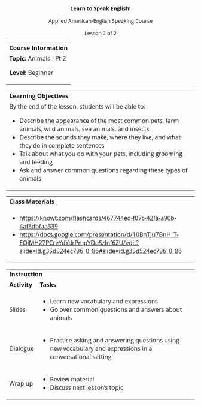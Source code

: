 
<style>
body {
  font-family: 'Open Sans', sans-serif;
}
.markdown-body table {
  display: table;
}
</style>
<p style="text-align: center">
<strong>Learn to Speak English!</strong>
</p>
<p style="text-align: center">
Applied American-English Speaking Course
</p>
<p style="text-align: center">
Lesson 2 of 2
</p>

<table>
  <tr>
   <td><strong>Course Information</strong>
   </td>
  </tr>
  <tr>
   <td><strong>Topic: </strong>Animals - Pt 2
<p>
<strong>Level: </strong>Beginner
   </td>
  </tr>
</table>



<table>
  <tr>
   <td><strong>Learning Objectives</strong>
   </td>
  </tr>
  <tr>
   <td>By the end of the lesson, students will be able to:
<ul>

<li>Describe the appearance of the most common pets, farm animals, wild animals, sea animals, and insects</li>

<li>Describe the sounds they make, where they live, and what they do in complete sentences</li>

<li>Talk about what you do with your pets, including grooming and feeding</li>

<li>Ask and answer common questions regarding these types of animals</li>
</ul>
   </td>
  </tr>
</table>



<table>
  <tr>
   <td><strong>Class Materials</strong>
   </td>
  </tr>
  <tr>
   <td>
<ul>

<li><a href="https://knowt.com/flashcards/467744ed-f07c-42fa-a90b-4af3dbfaa339">https://knowt.com/flashcards/467744ed-f07c-42fa-a90b-4af3dbfaa339</a><span style="text-decoration:underline;"> </span></li>

<li><a href="https://docs.google.com/presentation/d/10BnTJu7BnH_T-EOjMH27PCreYdYdrPmpYDo5zlnf6ZU/edit?slide=id.g35d524ec796_0_86#slide=id.g35d524ec796_0_86">https://docs.google.com/presentation/d/10BnTJu7BnH_T-EOjMH27PCreYdYdrPmpYDo5zlnf6ZU/edit?slide=id.g35d524ec796_0_86#slide=id.g35d524ec796_0_86</a><span style="text-decoration:underline;"> </span></li>
</ul>
   </td>
  </tr>
</table>



<table>
  <tr>
   <td colspan="2" ><strong>Instruction</strong>
   </td>
  </tr>
  <tr>
   <td><strong>Activity</strong>
   </td>
   <td><strong>Tasks</strong>
   </td>
  </tr>
  <tr>
   <td>Slides
   </td>
   <td>
<ul>

<li>Learn new vocabulary and expressions</li>

<li>Go over common questions and answers about animals</li>
</ul>
   </td>
  </tr>
  <tr>
   <td>Dialogue
   </td>
   <td>
<ul>

<li>Practice asking and answering questions using new vocabulary and expressions in a conversational setting</li>
</ul>
   </td>
  </tr>
  <tr>
   <td>Wrap up
   </td>
   <td>
<ul>

<li>Review material</li>

<li>Discuss next lesson’s topic</li>
</ul>
   </td>
  </tr>
</table>


